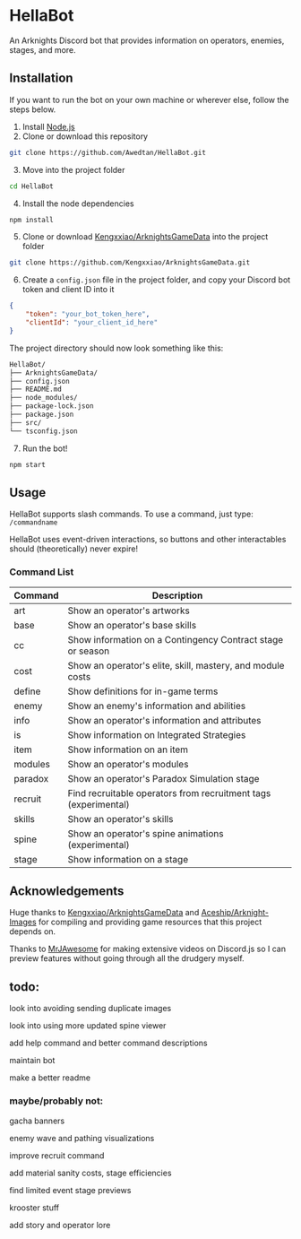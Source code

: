 # HellaBot

An Arknights Discord bot that provides information on operators, enemies, stages, and more.

## Installation

If you want to run the bot on your own machine or wherever else, follow the steps below.

1. Install [Node.js](https://nodejs.org/en)
2. Clone or download this repository
```sh
git clone https://github.com/Awedtan/HellaBot.git
```
3. Move into the project folder
```sh
cd HellaBot
```
4. Install the node dependencies
```sh
npm install
```
5. Clone or download [Kengxxiao/ArknightsGameData](https://github.com/Kengxxiao/ArknightsGameData) into the project folder
```sh
git clone https://github.com/Kengxxiao/ArknightsGameData.git
```

6. Create a `config.json` file in the project folder, and copy your Discord bot token and client ID into it
```json
{
    "token": "your_bot_token_here",
    "clientId": "your_client_id_here"
}
```
The project directory should now look something like this:
```sh
HellaBot/
├── ArknightsGameData/
├── config.json
├── README.md
├── node_modules/
├── package-lock.json
├── package.json
├── src/
└── tsconfig.json
```

7. Run the bot!
```sh
npm start
```

## Usage

HellaBot supports slash commands. To use a command, just type: `/commandname`

HellaBot uses event-driven interactions, so buttons and other interactables should (theoretically) never expire!

### Command List

| Command | Description                                                                  |
|---------|------------------------------------------------------------------------------|
| art     | Show an operator's artworks                                                  |
| base    | Show an operator's base skills                                               |
| cc      | Show information on a Contingency Contract stage or season                   |
| cost    | Show an operator's elite, skill, mastery, and module costs                   |
| define  | Show definitions for in-game terms                                           |
| enemy   | Show an enemy's information and abilities                                    |
| info    | Show an operator's information and attributes                                |
| is      | Show information on Integrated Strategies                                    |
| item    | Show information on an item                                                  |
| modules | Show an operator's modules                                                   |
| paradox | Show an operator's Paradox Simulation stage                                  |
| recruit | Find recruitable operators from recruitment tags (experimental)              |
| skills  | Show an operator's skills                                                    |
| spine   | Show an operator's spine animations (experimental)                           |
| stage   | Show information on a stage                                                  |

## Acknowledgements

Huge thanks to [Kengxxiao/ArknightsGameData](https://github.com/Kengxxiao/ArknightsGameData) and [Aceship/Arknight-Images](https://github.com/Aceship/Arknight-Images) for compiling and providing game resources that this project depends on.

Thanks to [MrJAwesome](https://www.youtube.com/@MrJAwesomeYT) for making extensive videos on Discord.js so I can preview features without going through all the drudgery myself.

## todo:

look into avoiding sending duplicate images

look into using more updated spine viewer

add help command and better command descriptions

maintain bot

make a better readme

### maybe/probably not:

gacha banners

enemy wave and pathing visualizations

improve recruit command

add material sanity costs, stage efficiencies

find limited event stage previews

krooster stuff

add story and operator lore